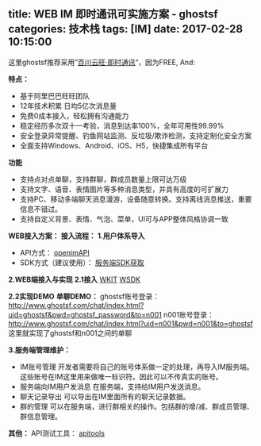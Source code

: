 title: WEB IM 即时通讯可实施方案 - ghostsf
categories: 技术栈
tags: [IM]
date: 2017-02-28 10:15:00
---
这里ghostsf推荐采用”[百川云旺·即时通讯](http://baichuan.taobao.com/product/im.htm?spm=a3c0d.8121653.1998907816.4.AsevqT)“，因为FREE, And:

**特点：**
-  基于阿里巴巴旺旺团队
-  12年技术积累 日均5亿次消息量
-  免费0成本接入，轻松拥有沟通能力
-  稳定经历多次双十一考验，消息到达率100%，全年可用性99.99%
-  安全登录异常提醒、钓鱼网站监测、反垃圾/欺诈检测，支持定制化安全方案
-  全面支持Windows、Android、iOS、H5，快捷集成所有平台

**功能**
-  支持点对点单聊，支持群聊，群成员数量上限可达万级
-  支持文字、语音、表情图片等多种消息类型，并具有高度的可扩展力
-  支持PC、移动多端聊天消息漫游，设备随意转换。支持离线消息推送，重要信息不错过。
-  支持自定义背景、表情、气泡、菜单，UI可与APP整体风格协调一致

**WEB接入方案：**
**接入流程：**
**1.用户体系导入**
- API方式：
[openimAPI](https://open.taobao.com/docs/api_list.htm?spm=a219a.7629065.0.0.sH5HpD&cid=20654)
- SDK方式（建议使用）：
[服务端SDK获取](http://baichuan.taobao.com/doc2/detail.htm?articleId=102556&docType=1&treeId=28)


**2.WEB端接入与实现**
**2.1接入**
 [WKIT](http://im.taobao.com/wkit_doc/?spm=a3c0d.7629140.0.0.wDvLTB)
 [WSDK](http://im.taobao.com/wsdk_doc/index.html)

**2.2实现DEMO**
 **单聊DEMO：**
 ghostsf账号登录：
 http://www.ghostsf.com/chat/index.html?uid=ghostsf&pwd=ghostsf_password&to=n001
 n001账号登录：
 http://www.ghostsf.com/chat/index.html?uid=n001&pwd=n001&to=ghostsf
 这里就实现了ghostsf和n001之间的单聊

**3.服务端管理维护：**
- IM账号管理
开发者需要将自己的账号体系做一定的处理，再导入IM服务端。这些账号在IM这里用来做唯一标识符。因此可以不传真实的账号。
- 服务端向IM用户发消息
在服务端，支持给IM用户发送消息。
- 聊天记录导出
可以导出在IM里面所有的聊天记录数据。
- 群的管理
可以在服务端，进行群相关的操作。包括群的增/减、群成员管理、群信息管理。 

**其他：**
API测试工具：
[apitools](http://open.taobao.com/apitools/apiTools.htm)
